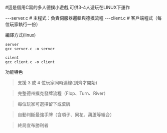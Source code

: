 #這是個用C寫的多人德撲小遊戲,可供3-4人遊玩在LINUX下運作 


---server.c      # 主程式：負責伺服器邏輯與德撲流程
---client.c      # 客戶端程式（每位玩家執行一份）

編譯方式(linux)
```
server
gcc server.c -o server

cilent
gcc client.c -o client
```
功能特色

> 支援 3 或 4 位玩家同時連線(到齊才開始)

> 完整德州撲克發牌流程（Flop、Turn、River）

> 每位玩家可選擇留下或棄牌

> 自動判斷最強手牌（含順子、同花、葫蘆等組合）

> 終局宣布勝利者
